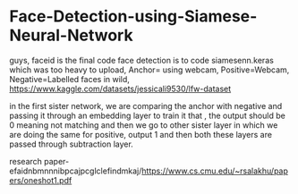 # Face-Detection-using-Siamese-Neural-Network
guys, faceid is the final code face detection is to code siamesenn.keras which was too heavy to upload,
Anchor= using webcam,
Positive=Webcam,
Negative=Labelled faces in wild,
https://www.kaggle.com/datasets/jessicali9530/lfw-dataset

in the first sister network, we are comparing the anchor with negative and passing it through an embedding layer to train it that , the output should be 0 meaning not matching and then we go to other sister layer in which we are doing the same for positive, output 1 and then both these layers are passed through subtraction layer.

research paper-efaidnbmnnnibpcajpcglclefindmkaj/https://www.cs.cmu.edu/~rsalakhu/papers/oneshot1.pdf
